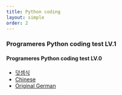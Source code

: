 ```yaml
---
title: Python coding
layout: simple
order: 2
---
```



### Programeres Python coding test LV.1

#### Programeres Python coding test LV.0
- [덧셈식](/_post/)
- [Chinese](/literature/stories/Franz_Kafka/饥饿艺术家)
- [Original German](/literature/stories/Franz_Kafka/Ein_Hungerkuenstler)
  


